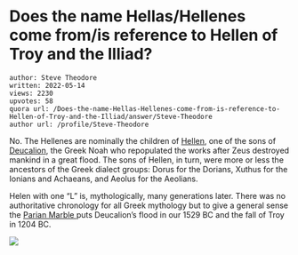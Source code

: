 # Does the name Hellas/Hellenes come from/is reference to Hellen of Troy and the Illiad?

	author: Steve Theodore
	written: 2022-05-14
	views: 2230
	upvotes: 58
	quora url: /Does-the-name-Hellas-Hellenes-come-from-is-reference-to-Hellen-of-Troy-and-the-Illiad/answer/Steve-Theodore
	author url: /profile/Steve-Theodore


No. The Hellenes are nominally the children of [Hellen](http://www.perseus.tufts.edu/hopper/text?doc=Perseus:text:1999.04.0104:entry=hellen-bio-1), one of the sons of [Deucalion](https://www.theoi.com/Heros/Deukalion.html), the Greek Noah who repopulated the works after Zeus destroyed mankind in a great flood. The sons of Hellen, in turn, were more or less the ancestors of the Greek dialect groups: Dorus for the Dorians, Xuthus for the Ionians and Achaeans, and Aeolus for the Aeolians.

Helen with one “L” is, mythologically, many generations later. There was no authoritative chronology for all Greek mythology but to give a general sense the [Parian Marble ](https://en.wikipedia.org/wiki/Parian_Chronicle)puts Deucalion’s flood in our 1529 BC and the fall of Troy in 1204 BC.

![](https://qph.cf2.quoracdn.net/main-qimg-8741034021754824f1753cd77df9518b-lq)

